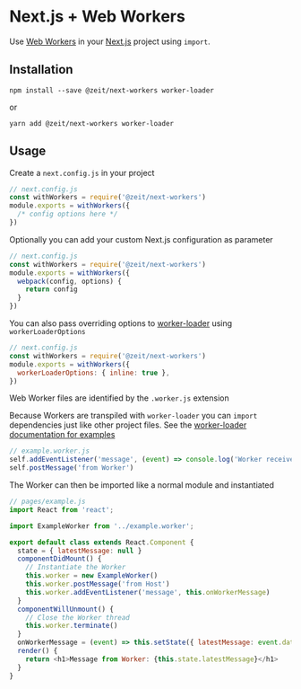 # Next.js + Web Workers

Use [Web Workers](https://developer.mozilla.org/en-US/docs/Web/API/Web_Workers_API/Using_web_workers) in your [Next.js](https://github.com/zeit/next.js) project using `import`.

## Installation

```
npm install --save @zeit/next-workers worker-loader
```

or

```
yarn add @zeit/next-workers worker-loader
```

## Usage

Create a `next.config.js` in your project

```js
// next.config.js
const withWorkers = require('@zeit/next-workers')
module.exports = withWorkers({
  /* config options here */
})
```

Optionally you can add your custom Next.js configuration as parameter

```js
// next.config.js
const withWorkers = require('@zeit/next-workers')
module.exports = withWorkers({
  webpack(config, options) {
    return config
  }
})
```

You can also pass overriding options to [worker-loader](https://github.com/webpack-contrib/worker-loader#options) using `workerLoaderOptions`

```js
// next.config.js
const withWorkers = require('@zeit/next-workers')
module.exports = withWorkers({
  workerLoaderOptions: { inline: true },
})
```

Web Worker files are identified by the `.worker.js` extension

Because Workers are transpiled with `worker-loader` you can `import` dependencies just like other project files. See the [worker-loader documentation for examples](https://github.com/webpack-contrib/worker-loader#examples)

```js
// example.worker.js
self.addEventListener('message', (event) => console.log('Worker received:', event.data))
self.postMessage('from Worker')
```

The Worker can then be imported like a normal module and instantiated

```js
// pages/example.js
import React from 'react';

import ExampleWorker from '../example.worker';

export default class extends React.Component {
  state = { latestMessage: null }
  componentDidMount() {
    // Instantiate the Worker
    this.worker = new ExampleWorker()
    this.worker.postMessage('from Host')
    this.worker.addEventListener('message', this.onWorkerMessage)
  }
  componentWillUnmount() {
    // Close the Worker thread
    this.worker.terminate()
  }
  onWorkerMessage = (event) => this.setState({ latestMessage: event.data })
  render() {
    return <h1>Message from Worker: {this.state.latestMessage}</h1>
  }
}
```
